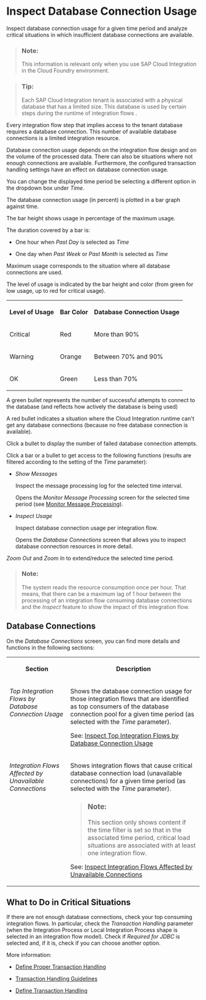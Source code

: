 <!-- loio567eb42ef7c349e78c8c814dfeecd696 -->

# Inspect Database Connection Usage

Inspect database connection usage for a given time period and analyze critical situations in which insufficient database connections are available.

> ### Note:  
> This information is relevant only when you use SAP Cloud Integration in the Cloud Foundry environment.

> ### Tip:  
> Each SAP Cloud Integration tenant is associated with a physical database that has a limited size. This database is used by certain steps during the runtime of integration flows .

Every integration flow step that implies access to the tenant database requires a database connection. This number of available database connections is a limited integration resource.

Database connection usage depends on the integration flow design and on the volume of the processed data. There can also be situations where not enough connections are available. Furthermore, the configured transaction handling settings have an effect on database connection usage.

You can change the displayed time period be selecting a different option in the dropdown box under *Time*.

The database connection usage \(in percent\) is plotted in a bar graph against time.

The bar height shows usage in percentage of the maximum usage.

The duration covered by a bar is:

-   One hour when *Past Day* is selected as *Time* 

-   One day when *Past Week* or *Past Month* is selected as *Time* 


Maximum usage corresponds to the situation where all database connections are used.

The level of usage is indicated by the bar height and color \(from green for low usage, up to red for critical usage\).


<table>
<tr>
<th valign="top">

Level of Usage



</th>
<th valign="top">

Bar Color



</th>
<th valign="top">

Database Connection Usage



</th>
</tr>
<tr>
<td valign="top">

Critical



</td>
<td valign="top">

Red



</td>
<td valign="top">

More than 90%



</td>
</tr>
<tr>
<td valign="top">

Warning



</td>
<td valign="top">

Orange



</td>
<td valign="top">

Between 70% and 90%



</td>
</tr>
<tr>
<td valign="top">

OK



</td>
<td valign="top">

Green



</td>
<td valign="top">

Less than 70%



</td>
</tr>
</table>

A green bullet represents the number of successful attempts to connect to the database \(and reflects how actively the database is being used\)

A red bullet indicates a situation where the Cloud Integration runtime can't get any database connections \(because no free database connection is available\).

Click a bullet to display the number of failed database connection attempts.

Click a bar or a bullet to get access to the following functions \(results are filtered according to the setting of the *Time* parameter\):

-   *Show Messages*

    Inspect the message processing log for the selected time interval.

    Opens the *Monitor Message Processing* screen for the selected time period \(see [Monitor Message Processing](monitor-message-processing-314df3f.md)\).

-   *Inspect Usage*

    Inspect database connection usage per integration flow.

    Opens the *Database Connections* screen that allows you to inspect database connection resources in more detail.


*Zoom Out* and *Zoom In* to extend/reduce the selected time period.

> ### Note:  
> The system reads the resource consumption once per hour. That means, that there can be a maximum lag of 1 hour between the processing of an integration flow consuming database connections and the *Inspect* feature to show the impact of this integration flow.



<a name="loio567eb42ef7c349e78c8c814dfeecd696__section_tqd_3w1_bxb"/>

## Database Connections

On the *Database Connections* screen, you can find more details and functions in the following sections:


<table>
<tr>
<th valign="top">

Section



</th>
<th valign="top">

Description



</th>
</tr>
<tr>
<td valign="top">

*Top Integration Flows by Database Connection Usage* 



</td>
<td valign="top">

Shows the database connection usage for those integration flows that are identified as top consumers of the database connection pool for a given time period \(as selected with the *Time* parameter\).

See: [Inspect Top Integration Flows by Database Connection Usage](inspect-top-integration-flows-by-database-connection-usage-79c5a05.md)



</td>
</tr>
<tr>
<td valign="top">

*Integration Flows Affected by Unavailable Connections* 



</td>
<td valign="top">

Shows integration flows that cause critical database connection load \(unavailable connections\) for a given time period \(as selected with the *Time* parameter\).

> ### Note:  
> This section only shows content if the time filter is set so that in the associated time period, critical load situations are associated with at least one integration flow.

See: [Inspect Integration Flows Affected by Unavailable Connections](inspect-integration-flows-affected-by-unavailable-connections-5d9d214.md)



</td>
</tr>
</table>



<a name="loio567eb42ef7c349e78c8c814dfeecd696__section_vgy_pw5_ywb"/>

## What to Do in Critical Situations

If there are not enough database connections, check your top consuming integration flows. In particular, check the *Transaction Handling* parameter \(when the Integration Process or Local Integration Process shape is selected in an integration flow model\). Check if *Required for JDBC* is selected and, if it is, check if you can choose another option.

More information:

-   [Define Proper Transaction Handling](../Development/define-proper-transaction-handling-1c31963.md)

-   [Transaction Handling Guidelines](../Development/transaction-handling-guidelines-52e3f67.md)

-   [Define Transaction Handling](../Development/define-transaction-handling-2a5d4bc.md)


